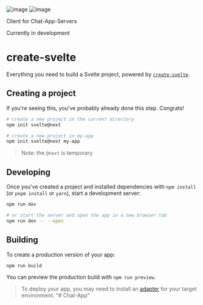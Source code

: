 ![image](https://user-images.githubusercontent.com/70588497/164083595-de3160f7-6115-49c3-a1e1-a44921a30db0.png)
![image](https://user-images.githubusercontent.com/70588497/164083875-7605068b-8356-42ed-8af0-360dd8795dbc.png)




Client for Chat-App-Servers

Currently in development




# create-svelte

Everything you need to build a Svelte project, powered by [`create-svelte`](https://github.com/sveltejs/kit/tree/master/packages/create-svelte).

## Creating a project

If you're seeing this, you've probably already done this step. Congrats!

```bash
# create a new project in the current directory
npm init svelte@next

# create a new project in my-app
npm init svelte@next my-app
```

> Note: the `@next` is temporary

## Developing

Once you've created a project and installed dependencies with `npm install` (or `pnpm install` or `yarn`), start a development server:

```bash
npm run dev

# or start the server and open the app in a new browser tab
npm run dev -- --open
```

## Building

To create a production version of your app:

```bash
npm run build
```

You can preview the production build with `npm run preview`.

> To deploy your app, you may need to install an [adapter](https://kit.svelte.dev/docs/adapters) for your target environment.
> "# Chat-App"
